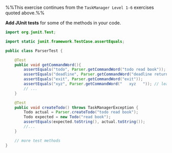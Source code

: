<panel header="{{ icon_Q }} TaskManager Level 7 - **Use JUnit**">
<div id="body">

<panel type="seamless" src="../../project/taskManager/q-taskManagerLevel1.md#main" header="{{ icon_prereq }} TM-L1" minimized />
<panel type="seamless" src="../../project/taskManager/q-taskManagerLevel2.md#main" header="{{ icon_prereq }} TM-L2" minimized />
<panel type="seamless" src="../../project/taskManager/q-taskManagerLevel3.md#main" header="{{ icon_prereq }} TM-L3" minimized />
<panel type="seamless" src="../../project/taskManager/q-taskManagerLevel4.md#main" header="{{ icon_prereq }} TM-L4" minimized />
<panel type="seamless" src="../../project/taskManager/q-taskManagerLevel5.md#main" header="{{ icon_prereq }} TM-L5" minimized />
<panel type="seamless" src="../../project/taskManager/q-taskManagerLevel6.md#main" header="{{ icon_prereq }} TM-L6" minimized />

%%This exercise continues from the `TaskManager Level 1-6` exercises quoted above.%%

<div id="main">


**Add JUnit tests** for some of the methods in your code.


<panel type="seamless" header="Partial solution">

```java
import org.junit.Test;

import static junit.framework.TestCase.assertEquals;

public class ParserTest {

    @Test
    public void getCommandWord(){
        assertEquals("todo", Parser.getCommandWord("todo read book"));
        assertEquals("deadline", Parser.getCommandWord("deadline return book /by next Friday"));
        assertEquals("exit", Parser.getCommandWord("exit"));
        assertEquals("xyz", Parser.getCommandWord("   xyz   ")); // leading and trailing spaces
        // ...
    }

    @Test
    public void createTodo() throws TaskManagerException {
        Todo actual = Parser.createTodo("todo read book");
        Todo expected = new Todo("read book");
        assertEquals(expected.toString(), actual.toString());
        //...
    }

    // more test methods
}
```

</panel>
</div>

</div>
</panel>
